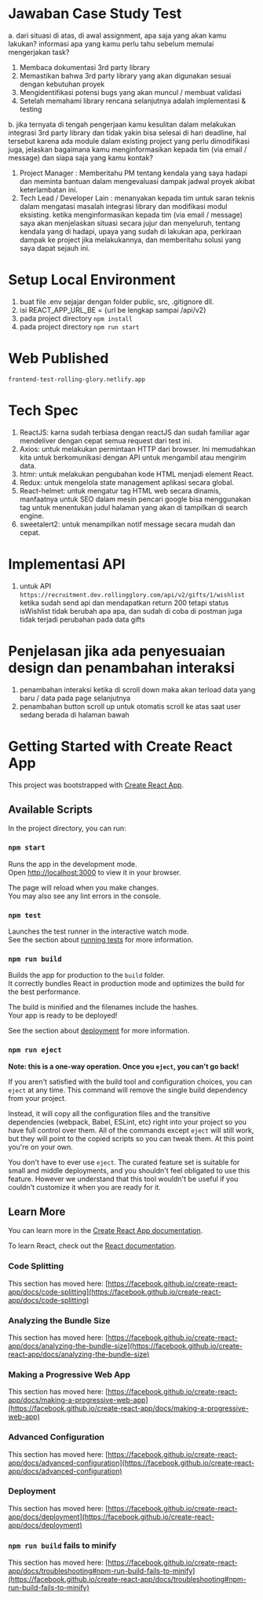 # Jawaban Case Study Test
a. dari situasi di atas, di awal assignment, apa saja yang akan kamu lakukan? informasi apa yang kamu perlu tahu
sebelum memulai mengerjakan task? 
1. Membaca dokumentasi 3rd party library
2. Memastikan bahwa 3rd party library yang akan digunakan sesuai dengan kebutuhan proyek 
3. Mengidentifikasi potensi bugs yang akan muncul / membuat validasi
4. Setelah memahami library rencana selanjutnya adalah implementasi & testing

b. jika ternyata di tengah pengerjaan kamu kesulitan dalam melakukan integrasi 3rd party library dan tidak yakin
bisa selesai di hari deadline, hal tersebut karena ada module dalam existing project yang perlu dimodifikasi
juga, jelaskan bagaimana kamu menginformasikan kepada tim (via email / message) dan siapa saja yang kamu
kontak? 
1. Project Manager : Memberitahu PM tentang kendala yang saya hadapi dan meminta bantuan dalam mengevaluasi dampak jadwal proyek akibat keterlambatan ini.
2. Tech Lead / Developer Lain : menanyakan kepada tim untuk saran teknis dalam mengatasi masalah integrasi library dan modifikasi modul eksisting.
ketika menginformasikan kepada tim (via email / message) saya akan menjelaskan situasi secara jujur dan menyeluruh, tentang kendala yang di hadapi, upaya yang sudah di lakukan apa, perkiraan dampak ke project jika melakukannya, dan memberitahu solusi yang saya dapat sejauh ini.

# Setup Local Environment
1. buat file .env sejajar dengan folder public, src, .gitignore dll.
2. isi REACT_APP_URL_BE = {url be lengkap sampai /api/v2}
3. pada project directory `npm install`
4. pada project directory `npm run start`

# Web Published
`frontend-test-rolling-glory.netlify.app`

# Tech Spec
1. ReactJS: karna sudah terbiasa dengan reactJS dan sudah familiar agar mendeliver dengan cepat semua request dari test ini.
2. Axios: untuk melakukan permintaan HTTP dari browser. Ini memudahkan kita untuk berkomunikasi dengan API untuk mengambil atau mengirim data.
3. htmr: untuk melakukan pengubahan kode HTML menjadi element React.
4. Redux: untuk mengelola state management aplikasi secara global.
5. React-helmet: untuk mengatur tag HTML web secara dinamis, manfaatnya untuk SEO dalam mesin pencari google bisa menggunakan tag <title></title> untuk menentukan judul halaman yang akan di tampilkan di search engine.
6. sweetalert2: untuk menampilkan notif message secara mudah dan cepat.

# Implementasi API
1. untuk API `https://recruitment.dev.rollingglory.com/api/v2/gifts/1/wishlist` ketika sudah send api dan mendapatkan return 200 tetapi status isWishlist tidak berubah apa apa, dan sudah di coba di postman juga tidak terjadi perubahan pada data gifts

# Penjelasan jika ada penyesuaian design dan penambahan interaksi
1. penambahan interaksi ketika di scroll down maka akan terload data yang baru / data pada page selanjutnya
2. penambahan button scroll up untuk otomatis scroll ke atas saat user sedang berada di halaman bawah


# Getting Started with Create React App

This project was bootstrapped with [Create React App](https://github.com/facebook/create-react-app).

## Available Scripts

In the project directory, you can run:

### `npm start`

Runs the app in the development mode.\
Open [http://localhost:3000](http://localhost:3000) to view it in your browser.

The page will reload when you make changes.\
You may also see any lint errors in the console.

### `npm test`

Launches the test runner in the interactive watch mode.\
See the section about [running tests](https://facebook.github.io/create-react-app/docs/running-tests) for more information.

### `npm run build`

Builds the app for production to the `build` folder.\
It correctly bundles React in production mode and optimizes the build for the best performance.

The build is minified and the filenames include the hashes.\
Your app is ready to be deployed!

See the section about [deployment](https://facebook.github.io/create-react-app/docs/deployment) for more information.

### `npm run eject`

**Note: this is a one-way operation. Once you `eject`, you can't go back!**

If you aren't satisfied with the build tool and configuration choices, you can `eject` at any time. This command will remove the single build dependency from your project.

Instead, it will copy all the configuration files and the transitive dependencies (webpack, Babel, ESLint, etc) right into your project so you have full control over them. All of the commands except `eject` will still work, but they will point to the copied scripts so you can tweak them. At this point you're on your own.

You don't have to ever use `eject`. The curated feature set is suitable for small and middle deployments, and you shouldn't feel obligated to use this feature. However we understand that this tool wouldn't be useful if you couldn't customize it when you are ready for it.

## Learn More

You can learn more in the [Create React App documentation](https://facebook.github.io/create-react-app/docs/getting-started).

To learn React, check out the [React documentation](https://reactjs.org/).

### Code Splitting

This section has moved here: [https://facebook.github.io/create-react-app/docs/code-splitting](https://facebook.github.io/create-react-app/docs/code-splitting)

### Analyzing the Bundle Size

This section has moved here: [https://facebook.github.io/create-react-app/docs/analyzing-the-bundle-size](https://facebook.github.io/create-react-app/docs/analyzing-the-bundle-size)

### Making a Progressive Web App

This section has moved here: [https://facebook.github.io/create-react-app/docs/making-a-progressive-web-app](https://facebook.github.io/create-react-app/docs/making-a-progressive-web-app)

### Advanced Configuration

This section has moved here: [https://facebook.github.io/create-react-app/docs/advanced-configuration](https://facebook.github.io/create-react-app/docs/advanced-configuration)

### Deployment

This section has moved here: [https://facebook.github.io/create-react-app/docs/deployment](https://facebook.github.io/create-react-app/docs/deployment)

### `npm run build` fails to minify

This section has moved here: [https://facebook.github.io/create-react-app/docs/troubleshooting#npm-run-build-fails-to-minify](https://facebook.github.io/create-react-app/docs/troubleshooting#npm-run-build-fails-to-minify)
